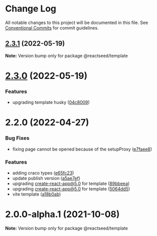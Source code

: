 # Change Log

All notable changes to this project will be documented in this file.
See [Conventional Commits](https://conventionalcommits.org) for commit guidelines.

## [2.3.1](https://github.com/reactseed/reactseed/compare/@reactseed/template@2.3.0...@reactseed/template@2.3.1) (2022-05-19)

**Note:** Version bump only for package @reactseed/template





# [2.3.0](https://github.com/reactseed/reactseed/compare/@reactseed/template@2.2.0...@reactseed/template@2.3.0) (2022-05-19)


### Features

* upgrading template husky ([04c8009](https://github.com/reactseed/reactseed/commit/04c8009bdc306570b4d377c32b4bf3ac6a7b404d))





# 2.2.0 (2022-04-27)


### Bug Fixes

* fixing page cannot be opened because of the setupProxy ([e7faee8](https://github.com/reactseed/reactseed/commit/e7faee85dcc6ccd0c1c5fbdf6885f6fc38f8246d))


### Features

* adding craco types ([e65fc23](https://github.com/reactseed/reactseed/commit/e65fc2391264732faf9192a3f294b0abfe1f36df))
* update publish version ([a5ae7ef](https://github.com/reactseed/reactseed/commit/a5ae7ef9dfe0f0270e2dd8c81ce4be317d4918ec))
* upgrading create-react-app@5.0 for template ([89bbeea](https://github.com/reactseed/reactseed/commit/89bbeeaca6bb7fbc420860714f8042429c7c70ba))
* upgrading create-react-app@5.0 for template ([5064dd5](https://github.com/reactseed/reactseed/commit/5064dd5f21d6a826ef1b2fcc9af44471b563bde3))
* vite template ([a18b0ab](https://github.com/reactseed/reactseed/commit/a18b0ab60fa40375f66ac6d7f374e79d92904668))





# 2.0.0-alpha.1 (2021-10-08)

**Note:** Version bump only for package @reactseed/template
